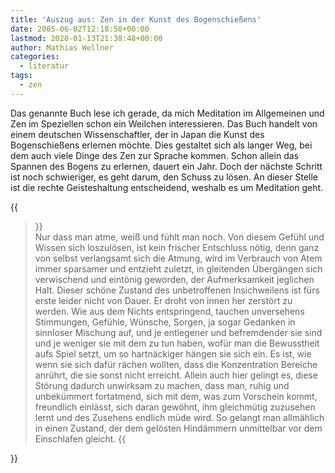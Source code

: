 ```yaml
---
title: 'Auszug aus: Zen in der Kunst des Bogenschießens'
date: 2005-06-02T12:18:58+00:00
lastmod: 2020-01-13T21:38:48+00:00
author: Mathias Wellner
categories:
  - literatur
tags:
  - zen
---
```

Das genannte Buch lese ich gerade, da mich Meditation im Allgemeinen und Zen im Speziellen schon ein Weilchen interessieren. Das Buch handelt von einem deutschen Wissenschaftler, der in Japan die Kunst des Bogenschießens erlernen möchte. Dies gestaltet sich als langer Weg, bei dem auch viele Dinge des Zen zur Sprache kommen. Schon allein das Spannen des Bogens zu erlernen, dauert ein Jahr. Doch der nächste Schritt ist noch schwieriger, es geht darum, den Schuss zu lösen. An dieser Stelle ist die rechte Geisteshaltung entscheidend, weshalb es um Meditation geht. 

{{<blockquote>}}  
Nur dass man atme, weiß und fühlt man noch. Von diesem Gefühl und Wissen sich loszulösen, ist kein frischer Entschluss nötig, denn ganz von selbst verlangsamt sich die Atmung, wird im Verbrauch von Atem immer sparsamer und entzieht zuletzt, in gleitenden Übergängen sich verwischend und eintönig geworden, der Aufmerksamkeit jeglichen Halt. Dieser schöne Zustand des unbetroffenen Insichweilens ist fürs erste leider nicht von Dauer. Er droht von innen her zerstört zu werden. Wie aus dem Nichts entspringend, tauchen unversehens Stimmungen, Gefühle, Wünsche, Sorgen, ja sogar Gedanken in sinnloser Mischung auf, und je entlegener und befremdender sie sind und je weniger sie mit dem zu tun haben, wofür man die Bewusstheit aufs Spiel setzt, um so hartnäckiger hängen sie sich ein. Es ist, wie wenn sie sich dafür rächen wollten, dass die Konzentration Bereiche anrührt, die sie sonst nicht erreicht. Allein auch hier gelingt es, diese Störung dadurch unwirksam zu machen, dass man, ruhig und unbekümmert fortatmend, sich mit dem, was zum Vorschein kommt, freundlich einlässt, sich daran gewöhnt, ihm gleichmütig zuzusehen lernt und des Zusehens endlich müde wird. So gelangt man allmählich in einen Zustand, der dem gelösten Hindämmern unmittelbar vor dem Einschlafen gleicht.
{{</blockquote>}}